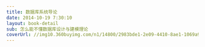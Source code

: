```yaml
---
title: 数据库系统导论
date: 2014-10-19 7:30:10
layout: book-detail
sub: 怎么能不懂数据库设计与建模理论
coverUrl: //img10.360buyimg.com/n1/14800/2983bde1-2e09-4410-8ae1-1069a9d7dbad.jpg
---
```


